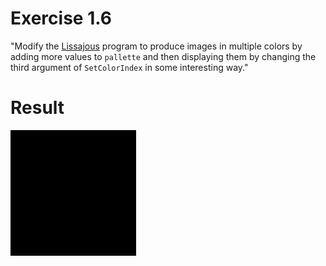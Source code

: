 # Exercise 1.6
"Modify the [Lissajous](https://github.com/adonovan/gopl.io/blob/b725d6015f980e94734da37e35ba0d943fc7532f/ch1/lissajous/main.go) program to produce images in multiple colors by adding more values to `pallette` and then displaying them by changing the third argument of `SetColorIndex` in some interesting way."

# Result
![color changing lissajous](images/out.gif)
